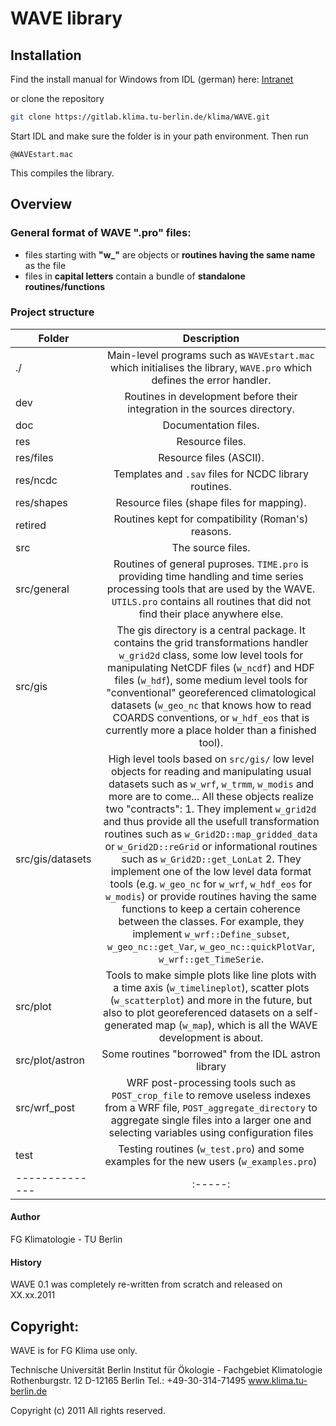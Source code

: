 # WAVE library

## Installation

Find the install manual for Windows from IDL (german) here:
[Intranet](https://www.klima.tu-berlin.de/fg_doku/doku.php?id=idl)

or clone the repository

```sh
git clone https://gitlab.klima.tu-berlin.de/klima/WAVE.git
```

Start IDL and make sure the folder is in your path environment. Then run

```idl
@WAVEstart.mac
```

This compiles the library.

## Overview

### General format of WAVE ".pro" files:

-   files starting with **"w\_"** are objects or **routines having the same name** as the file
-   files in **capital letters** contain a bundle of **standalone routines/functions**

### Project structure

| Folder           |                                                                                                                                                                                                                                                                                                                                                                           Description                                                                                                                                                                                                                                                                                                                                                                            |
| ---------------- | :--------------------------------------------------------------------------------------------------------------------------------------------------------------------------------------------------------------------------------------------------------------------------------------------------------------------------------------------------------------------------------------------------------------------------------------------------------------------------------------------------------------------------------------------------------------------------------------------------------------------------------------------------------------------------------------------------------------------------------------------------------------: |
| ./               |                                                                                                                                                                                                                                                                                                                      Main-level programs such as `WAVEstart.mac` which initialises the library, `WAVE.pro` which defines the error handler.                                                                                                                                                                                                                                                                                                                      |
| dev              |                                                                                                                                                                                                                                                                                                                                            Routines in development before their integration in the sources directory.                                                                                                                                                                                                                                                                                                                                            |
| doc              |                                                                                                                                                                                                                                                                                                                                                                       Documentation files.                                                                                                                                                                                                                                                                                                                                                                       |
| res              |                                                                                                                                                                                                                                                                                                                                                                         Resource files.                                                                                                                                                                                                                                                                                                                                                                          |
| res/files        |                                                                                                                                                                                                                                                                                                                                                                     Resource files (ASCII).                                                                                                                                                                                                                                                                                                                                                                      |
| res/ncdc         |                                                                                                                                                                                                                                                                                                                                                      Templates and `.sav` files for NCDC library routines.                                                                                                                                                                                                                                                                                                                                                       |
| res/shapes       |                                                                                                                                                                                                                                                                                                                                                            Resource files (shape files for mapping).                                                                                                                                                                                                                                                                                                                                                             |
| retired          |                                                                                                                                                                                                                                                                                                                                                        Routines kept for compatibility (Roman's) reasons.                                                                                                                                                                                                                                                                                                                                                        |
| src              |                                                                                                                                                                                                                                                                                                                                                                        The source files.                                                                                                                                                                                                                                                                                                                                                                         |
| src/general      |                                                                                                                                                                                                                                                                          Routines of general puproses. `TIME.pro` is providing time handling and time series processing tools that are used by the WAVE. `UTILS.pro` contains all routines that did not find their place anywhere else.                                                                                                                                                                                                                                                                          |
| src/gis          |                                                                                                                                                                        The gis directory is a central package. It contains the grid transformations handler `w_grid2d` class, some low level tools for manipulating NetCDF files (`w_ncdf`) and HDF files (`w_hdf`), some medium level tools for "conventional" georeferenced climatological datasets (`w_geo_nc` that knows how to read COARDS conventions, or `w_hdf_eos` that is currently more a place holder than a finished tool).                                                                                                                                                                         |
| src/gis/datasets | High level tools based on `src/gis/` low level objects for reading and manipulating usual datasets such as `w_wrf`, `w_trmm`, `w_modis` and more are to come... All these objects realize two "contracts": 1. They implement `w_grid2d` and thus provide all the usefull transformation routines such as `w_Grid2D::map_gridded_data` or `w_Grid2D::reGrid` or informational routines such as `w_Grid2D::get_LonLat` 2. They implement one of the low level data format tools (e.g. `w_geo_nc` for `w_wrf`, `w_hdf_eos` for `w_modis`) or provide routines having the same functions to keep a certain coherence between the classes. For example, they implement `w_wrf::Define_subset`, `w_geo_nc::get_Var`, `w_geo_nc::quickPlotVar`, `w_wrf::get_TimeSerie`. |
| src/plot         |                                                                                                                                                                                                                                                  Tools to make simple plots like line plots with a time axis (`w_timelineplot`), scatter plots (`w_scatterplot`) and more in the future, but also to plot georeferenced datasets on a self-generated map (`w_map`), which is all the WAVE development is about.                                                                                                                                                                                                                                                  |
| src/plot/astron  |                                                                                                                                                                                                                                                                                                                                                       Some routines "borrowed" from the IDL astron library                                                                                                                                                                                                                                                                                                                                                       |
| src/wrf_post     |                                                                                                                                                                                                                                                                      WRF post-processing tools such as `POST_crop_file` to remove useless indexes from a WRF file, `POST_aggregate_directory` to aggregate single files into a larger one and selecting variables using configuration files                                                                                                                                                                                                                                                                      |
| test             |                                                                                                                                                                                                                                                                                                                                      Testing routines (`w_test.pro`) and some examples for the new users (`w_examples.pro`)                                                                                                                                                                                                                                                                                                                                      |
| --------------   |                                                                                                                                                                                                                                                                                                                                                                             :-----:                                                                                                                                                                                                                                                                                                                                                                              |

#### Author

FG Klimatologie - TU Berlin

#### History

WAVE 0.1 was completely re-written from scratch and released on XX.xx.2011

## Copyright:

WAVE is for FG Klima use only.

Technische Universität Berlin Institut für Ökologie - Fachgebiet Klimatologie Rothenburgstr. 12 D-12165 Berlin Tel.:
+49-30-314-71495 www.klima.tu-berlin.de

Copyright (c) 2011 All rights reserved.
